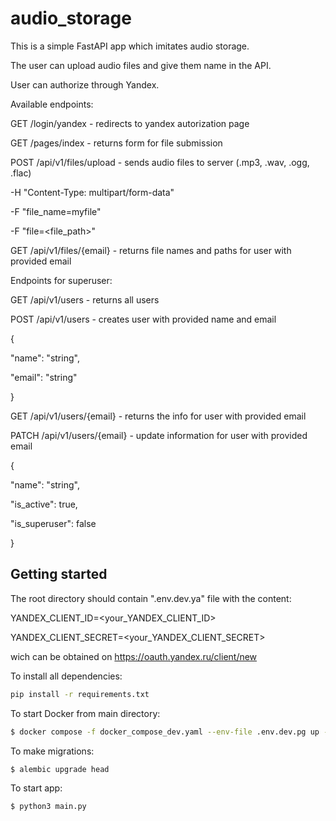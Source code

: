 # audio_storage


This is a simple FastAPI app which imitates audio storage.

The user can upload audio files and give them name in the API.

User can authorize through Yandex.

Available endpoints:

GET /login/yandex - redirects to yandex autorization page

GET /pages/index - returns form for file submission

POST /api/v1/files/upload - sends audio files to server (.mp3, .wav, .ogg, .flac)

  -H "Content-Type: multipart/form-data" 
  
  -F "file_name=myfile"
  
  -F "file=<file_path>"

GET /api/v1/files/{email} - returns file names and paths for user with provided email

Endpoints for superuser:

GET /api/v1/users - returns all users

POST /api/v1/users - creates user with provided name and email

{

  "name": "string",
  
  "email": "string"
  
}

GET /api/v1/users/{email} - returns the info for user with provided email

PATCH /api/v1/users/{email} - update information for user with provided email

{

  "name": "string",
  
  "is_active": true,
  
  "is_superuser": false
  
}

## Getting started

The root directory should contain ".env.dev.ya" file with the content:

YANDEX_CLIENT_ID=<your_YANDEX_CLIENT_ID>

YANDEX_CLIENT_SECRET=<your_YANDEX_CLIENT_SECRET>

wich can be obtained on https://oauth.yandex.ru/client/new

To install all dependencies:

```sh
pip install -r requirements.txt
```

To start Docker from main directory:

```sh
$ docker compose -f docker_compose_dev.yaml --env-file .env.dev.pg up -d

```

To make migrations:

```sh
$ alembic upgrade head

```

To start app:

```sh
$ python3 main.py

```
